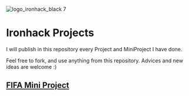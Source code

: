 ![logo_ironhack_black 7](https://user-images.githubusercontent.com/23629340/40541063-a07a0a8a-601a-11e8-91b5-2f13e4e6b441.png)

# Ironhack Projects

I will publish in this repository every Project and MiniProject I have done.

Feel free to fork, and use anything from this repository.
Advices and new ideas are welcome :)

## [FIFA Mini Project](https://github.com/jesus-jpeg/IronhackProjects/tree/main/FIFA-project)

